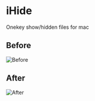 # iHide
Onekey show/hidden files for mac
## Before
![Before](https://o90qqsid7.qnssl.com/before-1.png)
## After
![After](https://o90qqsid7.qnssl.com/after-1.png)
